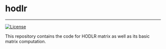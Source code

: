 # hodlr
-------------

[![License](https://img.shields.io/badge/License-BSD_3--Clause-lightblue.svg)](https://opensource.org/licenses/BSD-3-Clause)

This repository contains the code for HODLR matrix as well as its basic matrix computation.

